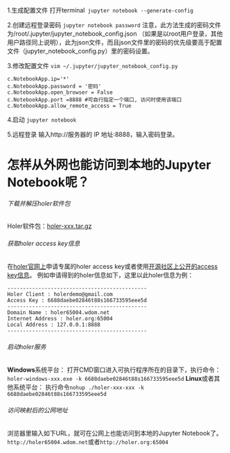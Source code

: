 1.生成配置文件
打开terminal``` jupyter notebook --generate-config```

2.创建远程登录密码
   ```jupyter notebook password```
   注意，此方法生成的密码文件为/root/.jupyter/jupyter_notebook_config.json （如果是以root用户登录，其他用户路径同上说明），此为json文件，而且json文件里的密码的优先级要高于配置文件（jupyter_notebook_config.py）里的密码设置。

3.修改配置文件
```vim ~/.jupyter/jupyter_notebook_config.py ```

```
c.NotebookApp.ip='*'
c.NotebookApp.password = '密码'
c.NotebookApp.open_browser = False
c.NotebookApp.port =8888 #可自行指定一个端口, 访问时使用该端口
c.NotebookApp.allow_remote_access = True 
```
4.启动
```jupyter notebook```

5.远程登录
输入http://服务器的 IP 地址:8888，输入密码登录。

# 怎样从外网也能访问到本地的Jupyter Notebook呢？

###### 下载并解压holer软件包

Holer软件包：[holer-xxx.tar.gz](https://yq.aliyun.com/go/articleRenderRedirect?url=https%3A%2F%2Fgithub.com%2Fwisdom-projects%2Fholer%2Ftree%2Fmaster%2FBinary%2FGo)

###### 获取holer access key信息

在[holer官网上](https://yq.aliyun.com/go/articleRenderRedirect?url=http%3A%2F%2Fwdom.net)申请专属的holer access key或者使用[开源社区上公开的access key信息](https://yq.aliyun.com/go/articleRenderRedirect?url=https%3A%2F%2Fgithub.com%2Fwisdom-projects%2Fholer)。
例如申请得到的holer信息如下，这里以此holer信息为例：

```
---------------------------------------------
Holer Client : holerdemo@gmail.com
Access Key : 6688daebe02846t88s166733595eee5d
---------------------------------------------
Domain Name : holer65004.wdom.net
Internet Address : holer.org:65004
Local Address : 127.0.0.1:8888
---------------------------------------------
```

###### 启动holer服务

**Windows**系统平台：
打开CMD窗口进入可执行程序所在的目录下，执行命令：
`holer-windows-xxx.exe -k 6688daebe02846t88s166733595eee5d`
**Linux**或者其他系统平台：
执行命令`nohup ./holer-xxx-xxx -k 6688daebe02846t88s166733595eee5d`

###### 访问映射后的公网地址

浏览器里输入如下URL，就可在公网上也能访问到本地的Jupyter Notebook了。
`http://holer65004.wdom.net`或者`http://holer.org:65004`
















